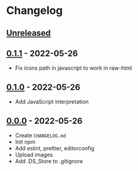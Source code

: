 # Changelog

## [Unreleased][unreleased]

## [0.1.1][] - 2022-05-26

- Fix icons path in javascript to work in raw-html

## [0.1.0][] - 2022-05-26

- Add JavaScript interpretation

## [0.0.0][] - 2022-05-26

- Create `CHANGELOG.md`
- Init npm
- Add eslint, prettier, editorconfig
- Upload images
- Add .DS_Store to .gitignore

[unreleased]: https://github.com/nieopierzony/TrafficLight/compare/v0.1.1....HEAD
[0.1.1]: https://github.com/nieopierzony/TrafficLight/releases/tag/v0.1.1
[0.1.0]: https://github.com/nieopierzony/TrafficLight/releases/tag/v0.1.0
[0.0.0]: https://github.com/nieopierzony/TrafficLight/releases/tag/v0.0.0
